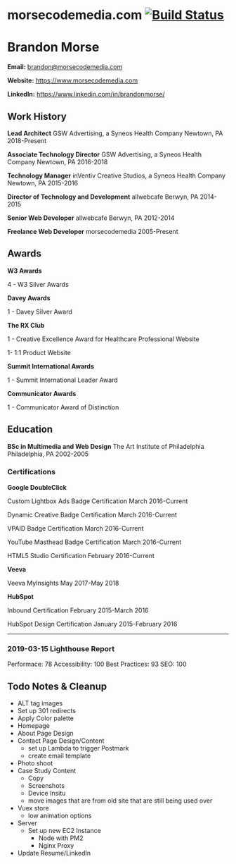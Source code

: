 # morsecodemedia.com [![Build Status](https://travis-ci.com/morsecodemedia/morsecodemedia.svg?branch=stage)](https://travis-ci.com/morsecodemedia/morsecodemedia)

# Brandon Morse
**Email:** brandon@morsecodemedia.com

**Website:** https://www.morsecodemedia.com

**LinkedIn:** https://www.linkedin.com/in/brandonmorse/

## Work History
**Lead Architect**
GSW Advertising, a Syneos Health Company
Newtown, PA 2018-Present

**Associate Technology Director**
GSW Advertising, a Syneos Health Company
Newtown, PA 2016-2018

**Technology Manager**
inVentiv Creative Studios, a Syneos Health Company
Newtown, PA 2015-2016

**Director of Technology and Development**
allwebcafe
Berwyn, PA 2014-2015

**Senior Web Developer**
allwebcafe
Berwyn, PA 2012-2014

**Freelance Web Developer**
morsecodemedia
2005-Present

## Awards
**W3 Awards**

4 - W3 Silver Awards

**Davey Awards**

1 - Davey Silver Award

**The RX Club**

1 - Creative Excellence Award for Healthcare Professional Website

1- 1:1 Product Website

**Summit International Awards**

1 - Summit International Leader Award

**Communicator Awards**

1 - Communicator Award of Distinction

## Education
**BSc in Multimedia and Web Design**
The Art Institute of Philadelphia
Philadelphia, PA 2002-2005

### Certifications
**Google DoubleClick**

Custom Lightbox Ads Badge Certification
March 2016-Current

Dynamic Creative Badge Certification
March 2016-Current

VPAID Badge Certification
March 2016-Current

YouTube Masthead Badge Certification
March 2016-Current

HTML5 Studio Certification
February 2016-Current

**Veeva**

Veeva MyInsights
May 2017-May 2018

**HubSpot**

Inbound Certification
February 2015-March 2016

HubSpot Design Certification
January 2015-February 2016

----

### 2019-03-15 Lighthouse Report
Performace: 78
Accessibility: 100
Best Practices: 93
SEO: 100

## Todo Notes & Cleanup
- ALT tag images
- Set up 301 redirects
- Apply Color palette
- Homepage
- About Page Design
- Contact Page Design/Content
  - set up Lambda to trigger Postmark
  - create email template
- Photo shoot
- Case Study Content
  - Copy
  - Screenshots
  - Device Insitu
  - move images that are from old site that are still being used over
- Vuex store
  - low animation options
- Server
  - Set up new EC2 Instance 
    - Node with PM2
    - Nginx Proxy
- Update Resume/LinkedIn
